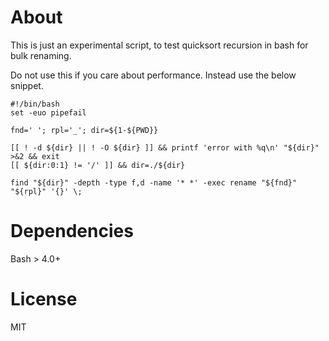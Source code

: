 # About
This is just an experimental script, to test quicksort recursion in bash for bulk renaming.

Do not use this if you care about performance. Instead use the below snippet.

```
#!/bin/bash
set -euo pipefail

fnd=' '; rpl='_'; dir=${1-${PWD}}

[[ ! -d ${dir} || ! -O ${dir} ]] && printf 'error with %q\n' "${dir}" >&2 && exit
[[ ${dir:0:1} != '/' ]] && dir=./${dir}

find "${dir}" -depth -type f,d -name '* *' -exec rename "${fnd}" "${rpl}" '{}' \;
```
# Dependencies
Bash > 4.0+

# License
MIT
